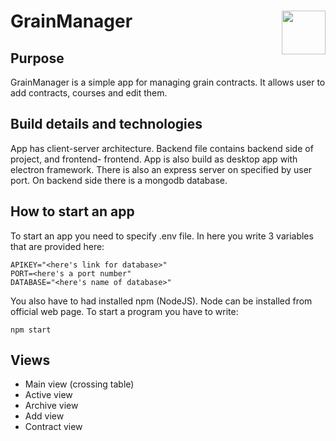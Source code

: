 # GrainManager <img src="https://github.com/Tulipanik/GrainManager/blob/main/frontend/frontend_look/logo/icon.ico" width="70" align="right">
## Purpose
GrainManager is a simple app for managing grain contracts. It allows user to add contracts, courses and edit them.
## Build details and technologies
App has client-server architecture. Backend file contains backend side of project, and frontend- frontend.
App is also build as desktop app with electron framework. There is also an express server on specified by user port.
On backend side there is a mongodb database.
## How to start an app
To start an app you need to specify .env file. In here you write 3 variables that are provided here:
````
APIKEY="<here's link for database>"
PORT=<here's a port number"
DATABASE="<here's name of database>"
````
You also have to had installed npm (NodeJS). Node can be installed from official web page.
To start a program you have to write:
````pwsh
npm start
````
## Views
* Main view (crossing table)
* Active view
* Archive view
* Add view
* Contract view


